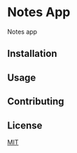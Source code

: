 # Notes App

Notes app 

## Installation

## Usage

## Contributing

## License
[MIT](https://choosealicense.com/licenses/mit/)